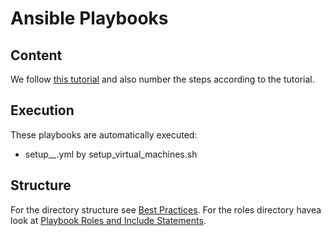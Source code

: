 Ansible Playbooks
=================

Content
-------

We follow [this tutorial](http://docs.openstack.org/kilo/install-guide/install/apt/content/ch_basic_environment.html) and also number the steps according to the tutorial.


Execution
---------

These playbooks are automatically executed:

- setup_*_*.yml by setup_virtual_machines.sh

Structure
---------

For the directory structure see [Best Practices](https://docs.ansible.com/playbooks_best_practices.html).
For the roles directory havea  look at [Playbook Roles and Include Statements](https://docs.ansible.com/playbooks_roles.html).
